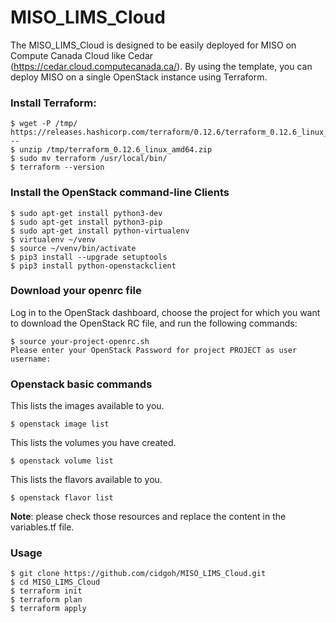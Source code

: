 # MISO_LIMS_Cloud

The MISO_LIMS_Cloud is designed to be easily deployed for MISO on Compute Canada Cloud like Cedar (https://cedar.cloud.computecanada.ca/). By using the template, you can deploy MISO on a single OpenStack instance using Terraform.

### Install Terraform:

```
$ wget -P /tmp/ https://releases.hashicorp.com/terraform/0.12.6/terraform_0.12.6_linux_amd64.zip
--
$ unzip /tmp/terraform_0.12.6_linux_amd64.zip
$ sudo mv terraform /usr/local/bin/
$ terraform --version
```

### Install the OpenStack command-line Clients
```
$ sudo apt-get install python3-dev
$ sudo apt-get install python3-pip
$ sudo apt-get install python-virtualenv
$ virtualenv ~/venv
$ source ~/venv/bin/activate
$ pip3 install --upgrade setuptools
$ pip3 install python-openstackclient
```

### Download your openrc file

Log in to the OpenStack dashboard, choose the project for which you want to download the OpenStack RC file, and run the following commands:
```
$ source your-project-openrc.sh
Please enter your OpenStack Password for project PROJECT as user username:
```
### Openstack basic commands

This lists the images available to you.
```
$ openstack image list
```
This lists the volumes you have created.
```
$ openstack volume list
```
This lists the flavors available to you.
```
$ openstack flavor list
```

<b>Note</b>: please check those resources and replace the content in the variables.tf file.

### Usage

```
$ git clone https://github.com/cidgoh/MISO_LIMS_Cloud.git
$ cd MISO_LIMS_Cloud
$ terraform init
$ terraform plan
$ terraform apply
```

